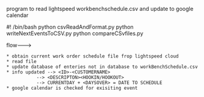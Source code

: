 program to read lightspeed workbenchschedule.csv and update to google calendar

#! /bin/bash
python csvReadAndFormat.py
python writeNextEventsToCSV.py
python compareCSvfiles.py


flow--->

	* obtain current work order schedule file frop lightspeed cloud
	* read file
	* update database of enteries not in database to workBenchSchedule.csv
	* info updated --> <ID>-<CUSTOMERNAME>
		       --> <DESCRIPTON><HOOKIN/HOOKOUT>
		       --> CURRENTDAY + <DAYSOVER> = DATE TO SCHEDULE
	* google calendar is checked for exisiting event
